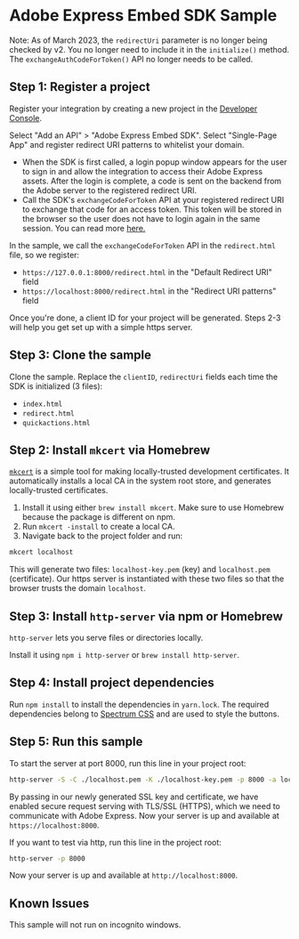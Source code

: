 # Adobe Express Embed SDK Sample

Note: As of March 2023, the `redirectUri` parameter is no longer being checked by v2. You no longer need to include it in the `initialize()` method. The `exchangeAuthCodeForToken()` API no longer needs to be called.

## Step 1: Register a project

Register your integration by creating a new project in the [Developer Console](https://developer.adobe.com/console).

Select "Add an API" > "Adobe Express Embed SDK".
Select "Single-Page App" and register redirect URI patterns to whitelist your domain.

* When the SDK is first called, a login popup window appears for the user to sign in and allow the integration to access their Adobe Express assets. After the login is complete, a code is sent on the backend from the Adobe server to the registered redirect URI.
* Call the SDK's `exchangeCodeForToken` API at your registered redirect URI to exchange that code for an access token. This token will be stored in the browser so the user does not have to login again in the same session. You can read more [here.](https://developer.adobe.com/embed-sdk/docs/guides/authorization/)

In the sample, we call the `exchangeCodeForToken` API in the `redirect.html` file, so we register:

* `https://127.0.0.1:8000/redirect.html` in the "Default Redirect URI" field
* `https://localhost:8000/redirect.html` in the "Redirect URI patterns" field

Once you're done, a client ID for your project will be generated. Steps 2-3 will help you get set up with a simple https server.

## Step 3: Clone the sample

Clone the sample.
Replace the `clientID`, `redirectUri` fields each time the SDK is initialized (3 files):

* `index.html`
* `redirect.html`
* `quickactions.html`

## Step 2: Install `mkcert` via Homebrew

[`mkcert`](https://github.com/FiloSottile/mkcert) is a simple tool for making locally-trusted development certificates. It automatically installs a local CA in the system root store, and generates locally-trusted certificates.

1. Install it using either `brew install mkcert`. Make sure to use Homebrew because the package is different on npm.
2. Run `mkcert -install` to create a local CA.
3. Navigate back to the project folder and run:

```bash
mkcert localhost
```

This will generate two files: `localhost-key.pem` (key) and `localhost.pem` (certificate). Our https server is instantiated with these two files so that the browser trusts the domain `localhost`.

## Step 3: Install `http-server` via npm or Homebrew

`http-server` lets you serve files or directories locally.

Install it using `npm i http-server` or `brew install http-server`.

## Step 4: Install project dependencies

Run `npm install` to install the dependencies in `yarn.lock`. The required dependencies belong to [Spectrum CSS](https://github.com/adobe/spectrum-css) and are used to style the buttons.

## Step 5: Run this sample

To start the server at port 8000, run this line in your project root:

```bash
http-server -S -C ./localhost.pem -K ./localhost-key.pem -p 8000 -a localhost
```

By passing in our newly generated SSL key and certificate, we have enabled secure request serving with TLS/SSL (HTTPS), which we need to communicate with Adobe Express. Now your server is up and available at `https://localhost:8000`.

If you want to test via http, run this line in the project root:

```bash
http-server -p 8000
```

Now your server is up and available at `http://localhost:8000`.

## Known Issues

This sample will not run on incognito windows.
